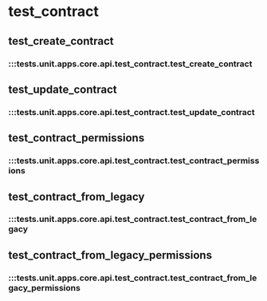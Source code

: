 # test_contract

## test_create_contract

### :::tests.unit.apps.core.api.test_contract.test_create_contract

## test_update_contract

### :::tests.unit.apps.core.api.test_contract.test_update_contract

## test_contract_permissions

### :::tests.unit.apps.core.api.test_contract.test_contract_permissions

## test_contract_from_legacy

### :::tests.unit.apps.core.api.test_contract.test_contract_from_legacy

## test_contract_from_legacy_permissions

### :::tests.unit.apps.core.api.test_contract.test_contract_from_legacy_permissions

